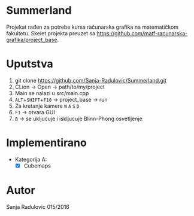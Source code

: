 # Summerland

Projekat rađen za potrebe kursa računarska grafika na matematičkom fakultetu.
Skelet projekta preuzet sa
https://github.com/matf-racunarska-grafika/project_base.

# Uputstva

1. git clone https://github.com/Sanja-Radulovic/Summerland.git
2. CLion -> Open -> path/to/my/project
3. Main se nalazi u src/main.cpp
4. `ALT`+`SHIFT`+`F10` -> project_base -> run
5. Za kretanje kamere `W` `A` `S` `D`
6. `F1` -> otvara  GUI
7. `B` -> se ukljucuje i iskljucuje Blinn-Phong osvetljenje


# Implementirano

- Kategorija A:
    - [x] Cubemaps

# Autor

Sanja Radulovic 015/2016